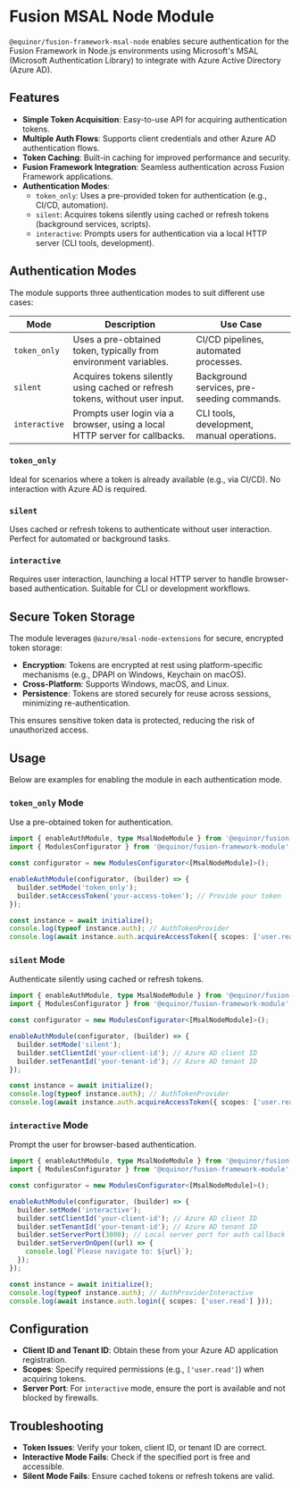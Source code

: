 # Fusion MSAL Node Module

`@equinor/fusion-framework-msal-node` enables secure authentication for the Fusion Framework in Node.js environments using Microsoft's MSAL (Microsoft Authentication Library) to integrate with Azure Active Directory (Azure AD).

## Features

- **Simple Token Acquisition**: Easy-to-use API for acquiring authentication tokens.
- **Multiple Auth Flows**: Supports client credentials and other Azure AD authentication flows.
- **Token Caching**: Built-in caching for improved performance and security.
- **Fusion Framework Integration**: Seamless authentication across Fusion Framework applications.
- **Authentication Modes**:
  - `token_only`: Uses a pre-provided token for authentication (e.g., CI/CD, automation).
  - `silent`: Acquires tokens silently using cached or refresh tokens (background services, scripts).
  - `interactive`: Prompts users for authentication via a local HTTP server (CLI tools, development).

## Authentication Modes

The module supports three authentication modes to suit different use cases:

| Mode          | Description                                                                  | Use Case                                   |
| ------------- | ---------------------------------------------------------------------------- | ------------------------------------------ |
| `token_only`  | Uses a pre-obtained token, typically from environment variables.             | CI/CD pipelines, automated processes.      |
| `silent`      | Acquires tokens silently using cached or refresh tokens, without user input. | Background services, pre-seeding commands. |
| `interactive` | Prompts user login via a browser, using a local HTTP server for callbacks.   | CLI tools, development, manual operations. |

### `token_only`
Ideal for scenarios where a token is already available (e.g., via CI/CD). No interaction with Azure AD is required.

### `silent`
Uses cached or refresh tokens to authenticate without user interaction. Perfect for automated or background tasks.

### `interactive`
Requires user interaction, launching a local HTTP server to handle browser-based authentication. Suitable for CLI or development workflows.

## Secure Token Storage

The module leverages `@azure/msal-node-extensions` for secure, encrypted token storage:

- **Encryption**: Tokens are encrypted at rest using platform-specific mechanisms (e.g., DPAPI on Windows, Keychain on macOS).
- **Cross-Platform**: Supports Windows, macOS, and Linux.
- **Persistence**: Tokens are stored securely for reuse across sessions, minimizing re-authentication.

This ensures sensitive token data is protected, reducing the risk of unauthorized access.

## Usage

Below are examples for enabling the module in each authentication mode.

### `token_only` Mode

Use a pre-obtained token for authentication.

```ts
import { enableAuthModule, type MsalNodeModule } from '@equinor/fusion-framework-msal-node';
import { ModulesConfigurator } from '@equinor/fusion-framework-module';

const configurator = new ModulesConfigurator<[MsalNodeModule]>();

enableAuthModule(configurator, (builder) => {
  builder.setMode('token_only');
  builder.setAccessToken('your-access-token'); // Provide your token
});

const instance = await initialize();
console.log(typeof instance.auth); // AuthTokenProvider
console.log(await instance.auth.acquireAccessToken({ scopes: ['user.read'] }));
```

### `silent` Mode

Authenticate silently using cached or refresh tokens.

```ts
import { enableAuthModule, type MsalNodeModule } from '@equinor/fusion-framework-msal-node';
import { ModulesConfigurator } from '@equinor/fusion-framework-module';

const configurator = new ModulesConfigurator<[MsalNodeModule]>();

enableAuthModule(configurator, (builder) => {
  builder.setMode('silent');
  builder.setClientId('your-client-id'); // Azure AD client ID
  builder.setTenantId('your-tenant-id'); // Azure AD tenant ID
});

const instance = await initialize();
console.log(typeof instance.auth); // AuthTokenProvider
console.log(await instance.auth.acquireAccessToken({ scopes: ['user.read'] }));
```

### `interactive` Mode

Prompt the user for browser-based authentication.

```ts
import { enableAuthModule, type MsalNodeModule } from '@equinor/fusion-framework-msal-node';
import { ModulesConfigurator } from '@equinor/fusion-framework-module';

const configurator = new ModulesConfigurator<[MsalNodeModule]>();

enableAuthModule(configurator, (builder) => {
  builder.setMode('interactive');
  builder.setClientId('your-client-id'); // Azure AD client ID
  builder.setTenantId('your-tenant-id'); // Azure AD tenant ID
  builder.setServerPort(3000); // Local server port for auth callback
  builder.setServerOnOpen((url) => {
    console.log(`Please navigate to: ${url}`);
  });
});

const instance = await initialize();
console.log(typeof instance.auth); // AuthProviderInteractive
console.log(await instance.auth.login({ scopes: ['user.read'] }));
```

## Configuration

- **Client ID and Tenant ID**: Obtain these from your Azure AD application registration.
- **Scopes**: Specify required permissions (e.g., `['user.read']`) when acquiring tokens.
- **Server Port**: For `interactive` mode, ensure the port is available and not blocked by firewalls.

## Troubleshooting

- **Token Issues**: Verify your token, client ID, or tenant ID are correct.
- **Interactive Mode Fails**: Check if the specified port is free and accessible.
- **Silent Mode Fails**: Ensure cached tokens or refresh tokens are valid.
